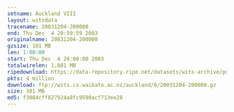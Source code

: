 ```yaml
---
setname: Auckland VIII
layout: witsdata
tracename: 20031204-200000
end: Thu Dec  4 20:59:59 2003
originalname: 20031204-200000
gzsize: 101 MB
len: 1:00:00
start: Thu Dec  4 20:00:00 2003
totalwirelen: 1,881 MB
ripedownload: https://data-repository.ripe.net/datasets/wits-archive/pma/long/auck/8//20031204-200000.gz
pkts: 4 million
download: ftp://wits.cs.waikato.ac.nz/auckland/8/20031204-200000.gz
size: 381 MB
md5: f3084cff827924a8fc9590acf713ee28
---
```

